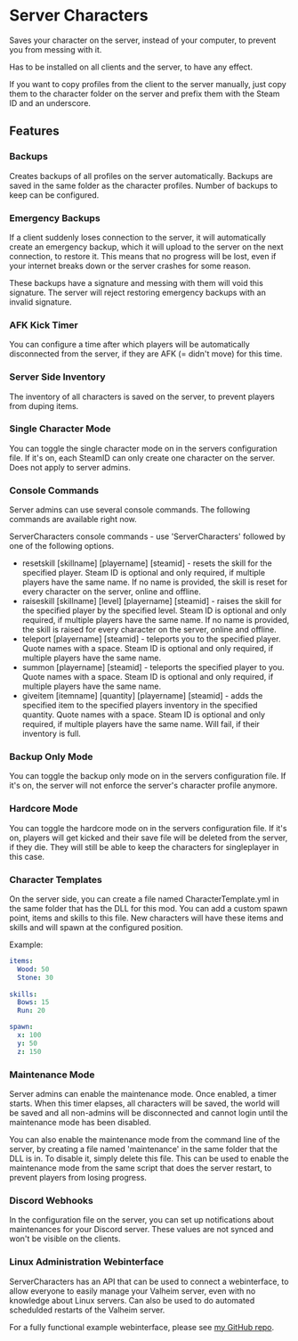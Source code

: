 # Server Characters

Saves your character on the server, instead of your computer, to prevent you from messing with it.

Has to be installed on all clients and the server, to have any effect.

If you want to copy profiles from the client to the server manually, just copy them to the character folder on the server and prefix them with the Steam ID and an underscore.

## Features

### Backups

Creates backups of all profiles on the server automatically. Backups are saved in the same folder as the character profiles. Number of backups to keep can be configured.

### Emergency Backups

If a client suddenly loses connection to the server, it will automatically create an emergency backup, which it will upload to the server on the next connection, to restore it. This means that no progress will be lost, even if your internet breaks down or the server crashes for some reason.

These backups have a signature and messing with them will void this signature. The server will reject restoring emergency backups with an invalid signature.

### AFK Kick Timer

You can configure a time after which players will be automatically disconnected from the server, if they are AFK (= didn't move) for this time.

### Server Side Inventory

The inventory of all characters is saved on the server, to prevent players from duping items.

### Single Character Mode

You can toggle the single character mode on in the servers configuration file. If it's on, each SteamID can only create one character on the server. Does not apply to server admins.

### Console Commands

Server admins can use several console commands. The following commands are available right now.

ServerCharacters console commands - use 'ServerCharacters' followed by one of the following options.
- resetskill [skillname] [playername] [steamid] - resets the skill for the specified player. Steam ID is optional and only required, if multiple players have the same name. If no name is provided, the skill is reset for every character on the server, online and offline.
- raiseskill [skillname] [level] [playername] [steamid] - raises the skill for the specified player by the specified level. Steam ID is optional and only required, if multiple players have the same name. If no name is provided, the skill is raised for every character on the server, online and offline.
- teleport [playername] [steamid] - teleports you to the specified player. Quote names with a space. Steam ID is optional and only required, if multiple players have the same name.
- summon [playername] [steamid] - teleports the specified player to you. Quote names with a space. Steam ID is optional and only required, if multiple players have the same name.
- giveitem [itemname] [quantity] [playername] [steamid] - adds the specified item to the specified players inventory in the specified quantity. Quote names with a space. Steam ID is optional and only required, if multiple players have the same name. Will fail, if their inventory is full.

### Backup Only Mode

You can toggle the backup only mode on in the servers configuration file. If it's on, the server will not enforce the server's character profile anymore.

### Hardcore Mode

You can toggle the hardcore mode on in the servers configuration file. If it's on, players will get kicked and their save file will be deleted from the server, if they die. They will still be able to keep the characters for singleplayer in this case.

### Character Templates

On the server side, you can create a file named CharacterTemplate.yml in the same folder that has the DLL for this mod. You can add a custom spawn point, items and skills to this file. New characters will have these items and skills and will spawn at the configured position.

Example:
```yml
items:
  Wood: 50
  Stone: 30
  
skills:
  Bows: 15
  Run: 20

spawn:
  x: 100
  y: 50
  z: 150
```

### Maintenance Mode

Server admins can enable the maintenance mode. Once enabled, a timer starts. When this timer elapses, all characters will be saved, the world will be saved and all non-admins will be disconnected and cannot login until the maintenance mode has been disabled.

You can also enable the maintenance mode from the command line of the server, by creating a file named 'maintenance' in the same folder that the DLL is in. To disable it, simply delete this file. This can be used to enable the maintenance mode from the same script that does the server restart, to prevent players from losing progress.

### Discord Webhooks

In the configuration file on the server, you can set up notifications about maintenances for your Discord server. These values are not synced and won't be visible on the clients.

### Linux Administration Webinterface

ServerCharacters has an API that can be used to connect a webinterface, to allow everyone to easily manage your Valheim server, even with no knowledge about Linux servers. Can also be used to do automated schedulded restarts of the Valheim server.

For a fully functional example webinterface, please see [my GitHub repo](https://github.com/blaxxun-boop/Webinterface).